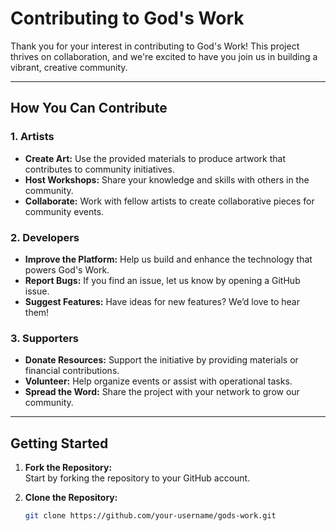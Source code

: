 # **Contributing to God's Work**

Thank you for your interest in contributing to God's Work! This project thrives on collaboration, and we're excited to have you join us in building a vibrant, creative community.

---

## **How You Can Contribute**

### **1. Artists**
- **Create Art:** Use the provided materials to produce artwork that contributes to community initiatives.  
- **Host Workshops:** Share your knowledge and skills with others in the community.  
- **Collaborate:** Work with fellow artists to create collaborative pieces for community events.

### **2. Developers**
- **Improve the Platform:** Help us build and enhance the technology that powers God's Work.  
- **Report Bugs:** If you find an issue, let us know by opening a GitHub issue.  
- **Suggest Features:** Have ideas for new features? We’d love to hear them!  

### **3. Supporters**
- **Donate Resources:** Support the initiative by providing materials or financial contributions.  
- **Volunteer:** Help organize events or assist with operational tasks.  
- **Spread the Word:** Share the project with your network to grow our community.

---

## **Getting Started**

1. **Fork the Repository:**  
   Start by forking the repository to your GitHub account.

2. **Clone the Repository:**  
   ```bash
   git clone https://github.com/your-username/gods-work.git
